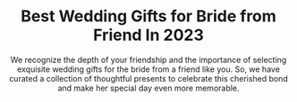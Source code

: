 ---
layout: post
title: Best Wedding Gifts for Bride from Friend In 2023
subtitle: We recognize the depth of your friendship and the importance of selecting exquisite wedding gifts for the bride from a friend like you. So, we have curated a collection of thoughtful presents to celebrate this cherished bond and make her special day even more memorable.
header-img: "img/post/2023/09/copied/wedding-gifts-for-bride-from-friend.jpg"
header-style: text
permalink: "/wedding-gifts-bride-friend/"
catalog: true
tags:
  - Recipients 
  - Men
---
